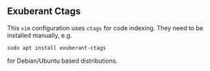 ## Exuberant Ctags

This `vim` configuration uses `ctags` for code indexing. They need to be installed manually, e.g.
```
sudo apt install exuberant-ctags
```
for Debian/Ubuntu based distributions.
